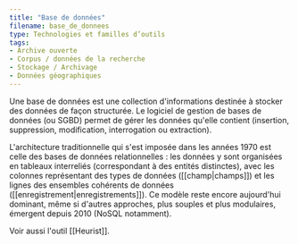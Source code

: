 ```yaml
---
title: "Base de données"
filename: base_de_donnees
type: Technologies et familles d’outils
tags:
- Archive ouverte
- Corpus / données de la recherche
- Stockage / Archivage
- Données géographiques
---
```


Une base de données est une collection d'informations destinée à stocker des données de façon structurée. Le logiciel de gestion de bases de données (ou SGBD) permet de gérer les données qu'elle contient (insertion, suppression, modification, interrogation ou extraction).

L'architecture traditionnelle qui s'est imposée dans les années 1970 est celle des bases de données relationnelles : les données y sont organisées en tableaux interreliés (correspondant à des entités distinctes), avec les colonnes représentant des types de données ([[champ|champs]]) et les lignes des ensembles cohérents de données ([[enregistrement|enregistrements]]). Ce modèle reste encore aujourd'hui dominant, même si d'autres approches, plus souples et plus modulaires, émergent depuis 2010 (NoSQL notamment).

Voir aussi l'outil [[Heurist]].

